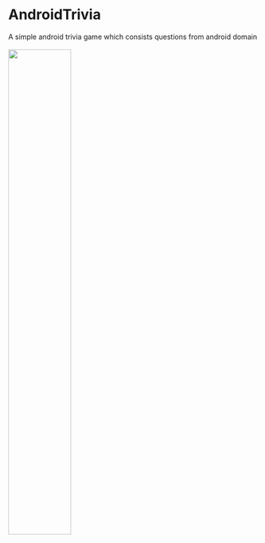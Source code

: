 # AndroidTrivia
A simple android trivia game which consists questions from android domain
<br>
<br>
<img src="https://imgur.com/CqMDZjw.png" width="50%" height="50%" align="center">

